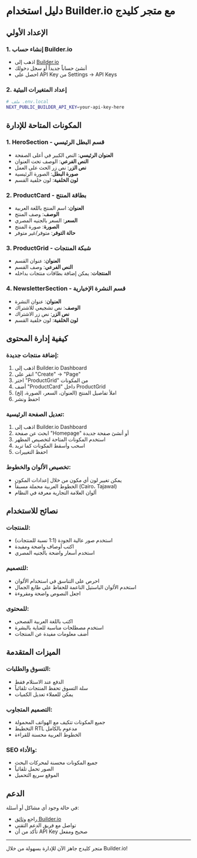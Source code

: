 # دليل استخدام Builder.io مع متجر كليدج

## الإعداد الأولي

### 1. إنشاء حساب Builder.io

- اذهب إلى [Builder.io](https://builder.io/content)
- أنشئ حساباً جديداً أو سجل دخولك
- احصل على API Key من Settings -> API Keys

### 2. إعداد المتغيرات البيئية

```bash
# ملف .env.local
NEXT_PUBLIC_BUILDER_API_KEY=your-api-key-here
```

## المكونات المتاحة للإدارة

### 1. HeroSection - قسم البطل الرئيسي

- **العنوان الرئيسي**: النص الكبير في أعلى الصفحة
- **النص الفرعي**: الوصف تحت العنوان
- **نص الزر**: نص زر الحث على العمل
- **صورة البطل**: الصورة الرئيسية
- **لون الخلفية**: لون خلفية القسم

### 2. ProductCard - بطاقة المنتج

- **العنوان**: اسم المنتج باللغة العربية
- **الوصف**: وصف المنتج
- **السعر**: السعر بالجنيه المصري
- **الصورة**: صورة المنتج
- **حالة التوفر**: متوفر/غير متوفر

### 3. ProductGrid - شبكة المنتجات

- **العنوان**: عنوان القسم
- **النص الفرعي**: وصف القسم
- **المنتجات**: يمكن إضافة بطاقات منتجات بداخله

### 4. NewsletterSection - قسم النشرة الإخبارية

- **العنوان**: عنوان النشرة
- **الوصف**: نص تشجيعي للاشتراك
- **نص الزر**: نص زر الاشتراك
- **لون الخلفية**: لون خلفية القسم

## كيفية إدارة المحتوى

### إضافة منتجات جديدة:

1. اذهب إلى Builder.io Dashboard
2. انقر على "Create" -> "Page"
3. اختر "ProductGrid" من المكونات
4. أضف "ProductCard" داخل ProductGrid
5. املأ تفاصيل المنتج (العنوان، السعر، الصورة، إلخ)
6. احفظ ونشر

### تعديل الصفحة الرئيسية:

1. اذهب إلى Builder.io Dashboard
2. ابحث عن صفحة "Homepage" أو أنشئ صفحة جديدة
3. استخدم المكونات المتاحة لتخصيص المظهر
4. اسحب وأسقط المكونات كما تريد
5. احفظ التغييرات

### تخصيص الألوان والخطوط:

- يمكن تغيير لون أي مكون من خلال إعدادات المكون
- الخطوط العربية محملة مسبقاً (Cairo، Tajawal)
- ألوان العلامة التجارية معرفة في النظام

## نصائح للاستخدام

### للمنتجات:

- استخدم صور عالية الجودة (1:1 نسبة للمنتجات)
- اكتب أوصاف واضحة ومفيدة
- استخدم أسعار واضحة بالجنيه المصري

### للتصميم:

- احرص على التناسق في استخدام الألوان
- استخدم الألوان الباستيل الناعمة للحفاظ على طابع الجمال
- اجعل النصوص واضحة ومقروءة

### للمحتوى:

- اكتب باللغة العربية الفصحى
- استخدم مصطلحات مناسبة للعناية بالبشرة
- أضف معلومات مفيدة عن المنتجات

## الميزات المتقدمة

### التسوق والطلبات:

- الدفع عند الاستلام فقط
- سلة التسوق تحفظ المنتجات تلقائياً
- يمكن للعملاء تعديل الكميات

### التصميم المتجاوب:

- جميع المكونات تتكيف مع الهواتف المحمولة
- التخطيط RTL مدعوم بالكامل
- الخطوط العربية محسنة للقراءة

### SEO والأداء:

- جميع المكونات محسنة لمحركات البحث
- الصور تحمل تلقائياً
- الموقع سريع التحميل

## الدعم

في حالة وجود أي مشاكل أو أسئلة:

- راجع [وثائق Builder.io](https://www.builder.io/c/docs)
- تواصل مع فريق الدعم التقني
- تأكد من أن API Key صحيح ومفعل

---

متجر كليدج جاهز الآن للإدارة بسهولة من خلال Builder.io!
